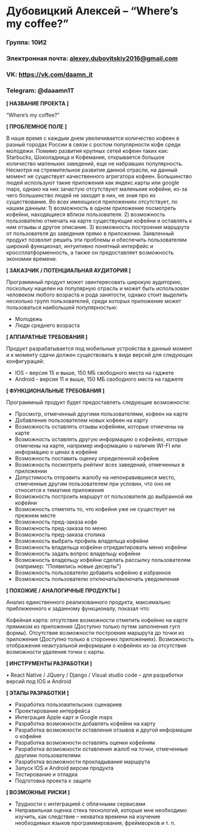 # Дубовицкий Алексей – “Where’s my coffee?”

### Группа: 10И2
### Электронная почта: alexey.dubovitskiy2016@gmail.com
### VK: https://vk.com/daamn_it
### Telegram: @daaamn1T


**[ НАЗВАНИЕ ПРОЕКТА ]**

“Where’s my coffee?”

**[ ПРОБЛЕМНОЕ ПОЛЕ ]**

В наше время с каждым днем увеличивается количество кофеен в разный городах России в связи с ростом популярности кофе среди молодежи. Помимо развития крупных сетей кофеин таких как: Starbucks, Шоколадница и Кофемания, открывается большое количество маленьких заведений, еще не набравших популярность. Несмотря на стремительное развитие данной отрасли, на данный момент не существует качественного агрегатора кофеен. Большинство людей используют такие приложения как яндекс.карты или google maps, однако на них зачастую отсутствуют маленькие кофейни, из-за чего большинство людей не заходят в них, не зная про их существование. Во всех имеющихся приложениях отсутствует, по нашим данным: 1) возможность в одном приложение посмотреть кофейни, находящиеся вблизи пользователя. 2) возможность пользователю отмечать на карте существующие кофейни и оставлять к ним отзывы и другое описание. 3) возможность построения маршрута от пользователя до заведения прямо в приложении. Заявленный продукт позволит решить эти проблемы и обеспечить пользователям широкий функционал, интуитивно понятный интерфейс и кроссплатформенность, а также он предоставляет возможность экономии времени.

**[ ЗАКАЗЧИК / ПОТЕНЦИАЛЬНАЯ АУДИТОРИЯ ]**

Программный продукт может заинтересовать широкую аудиторию, поскольку нацелен на популярную отрасль и может быть использован человеком любого возраста и рода занятости, однако стоит выделить несколько групп пользователей, среди которых приложение может пользоваться наибольшей популярностью:
-	Молодежь
-	Люди среднего возраста

**[ АППАРАТНЫЕ ТРЕБОВАНИЯ ]** 

Продукт разрабатывается под мобильные устройства в данный момент и к моменту сдачи должен существовать в виде версий для следующих конфигураций:

-	IOS – версия 15 и выше, 150 МБ свободного места на гаджете
-	Android - версия 11 и выше, 150 МБ свободного места на гаджете

**[ ФУНКЦИОНАЛЬНЫЕ ТРЕБОВАНИЯ ]**

Программный продукт будет предоставлять следующие возможности:
-	Просмотр, отмеченный другими пользователями, кофеен на карте
-	Добавление пользователем новых кофеен на карту
-	Возможность оставлять отзывы кофейням, которые отмечены на карте
-	Возможность оставлять другую информацию о кофейнях, которые отмечены на карте, например информацию о наличие WI-FI или информацию о ценах в кофейне
-	Возможность поставить оценку определенной кофейне
-	Возможность посмотреть рейтинг всех заведений, отмеченных в приложении
-	Допустимость отправить жалобу на непонравившиеся место, отмеченные другим пользователем при условии, что оно не относится к тематике приложения
-	Возможность построить маршрут от пользователя до выбранной им кофейни
-	Возможность отметить то, что кофейня уже не существует на прежнем месте
-	Возможность пред-заказа кофе
-	Возможность пред-заказа по меню
-	Возможность пред-заказа столика
-	Возможность выбрать профиль владельца кофейни
-	Возможность владельца кофейни отредактировать меню кофейни
-	Возможность задать вопрос владельцу кофейни
-	Возможность владельцу кофейни сделать рассылку пользователям (например: "Появились новые десерты")
-	Возможность пользователю добавить кофейню в избранное
-	Возможность пользователю отключать/включать уведомления


**[ ПОХОЖИЕ / АНАЛОГИЧНЫЕ ПРОДУКТЫ ]**

Анализ единственного реализованного продукта, максимально приближенного к заданному функционалу, показал что:

Кофейная карта: отсутствие возможности отметить кофейню на карте прямиком из приложения (Доступно только путем заполнения гугл формы). Отсутствие возможности построения маршрута до точки из приложения (Доступно только в сторонних приложениях). Возможность отображения неактуальной информации о кофейнях из-за отсутствия возможности удаления точки с карты.

**[ ИНСТРУМЕНТЫ РАЗРАБОТКИ ]**

•	React Native / JQuery / Django / Visual studio code – для разработки версий под IOS и Android

**[ ЭТАПЫ РАЗРАБОТКИ ]**

-	Разработка пользовательских сценариев
-	Проектирование интерфейса
-	Интеграция Apple карт и Google maps
-	Разработка возможности добавлять кофейни на карту
-	Разработка возможности оставления отзывов и другой информации о кофейне
-	Разработка возможности оставлять оценки кофейням
-	Разработка возможности оставления жалоб на точки, отмеченные другими пользователями
-	Разработка возможности прокладывания маршрута
-	Запуск IOS и Android версии продукта
-	Тестирование и отладка
-	Подготовка проекта к защите

**[ ВОЗМОЖНЫЕ РИСКИ ]**

-	Трудности с интеграцией с облачными сервисами
-	Неправильная оценка стека технологий, которые мне необходимо изучить, как следствие – нехватка времени на изучение    необходимых языков программирования, фреймворков и т. п.
